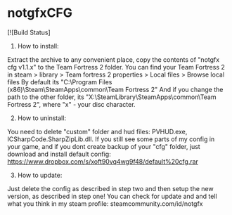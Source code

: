 # notgfxCFG

[![Build Status]

1. How to install:

Extract the archive to any convenient place, copy the contents of "notgfx cfg v1.1.x" to the Team Fortress 2 folder.
You can find your Team Fortress 2 in steam > library > Team fortress 2 properties > Local files > Browse local files
By default its "C:\Program Files (x86)\Steam\SteamApps\common\Team Fortress 2"
And if you change the path to the other folder, its "X:\SteamLibrary\SteamApps\common\Team Fortress 2", where "x" - your disc character.

2. How to uninstall: 

You need to delete "custom" folder and hud files: PVHUD.exe, ICSharpCode.SharpZipLib.dll.
If you still see some parts of my config in your game, and if you dont create backup of your "cfg" folder, just download and install default config: 
https://www.dropbox.com/s/xoft90vq4wg9f48/default%20cfg.rar

3. How to update:

Just delete the config as described in step two and then setup the new version, as described in step one!
You can check for update and and tell what you think in my steam profile: steamcommunity.com/id/notgfx